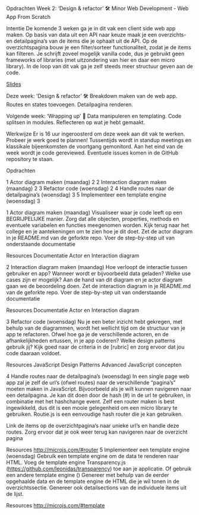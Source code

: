 Opdrachten Week 2: ‘Design & refactor’ 🛠
Minor Web Development - Web App From Scratch

Intentie
De komende 3 weken ga je in dit vak een client side web app maken. Op basis van data uit een API naar keuze maak je een overzichts- en detailpagina’s van de items die je ophaalt uit de API. Op de overzichtspagina bouw je een filter/sorteer functionaliteit, zodat je de items kan filteren. Je schrijft zoveel mogelijk vanilla code, dus je gebruikt geen frameworks of libraries (met uitzondering van hier en daar een micro library). In de loop van dit vak ga je zelf steeds meer structuur geven aan de code.

[Slides](https://drive.google.com/open?id=1IqQeu1m0dQiSC_KCvrn8eencAgtYe7X6qT-gm0n9Bmc)

Deze week: ‘Design & refactor’ 🛠
Breakdown maken van de web app. Routes en states toevoegen. Detailpagina renderen.

Volgende week: ‘Wrapping up’ 🎁
Data manipuleren en templating. Code splitsen in modules. Reflecteren op wat je hebt gemaakt.

Werkwijze
Er is 16 uur ingeroosterd om deze week aan dit vak te werken. Probeer je werk goed te plannen! Tussentijds wordt in standup meetings en klassikale bijeenkomsten de voortgang gemonitord. Aan het eind van de week wordt je code gereviewed. Eventuele issues komen in de GitHub repository te staan.

Opdrachten

1 Actor diagram maken (maandag) 2
2 Interaction diagram maken (maandag) 2
3 Refactor code (woensdag) 2
4 Handle routes naar de detailpagina’s (woensdag) 3
5 Implementeer een template engine (woensdag) 3

1 Actor diagram maken (maandag)
Visualiseer waar je code leeft op een BEGRIJPELIJKE manier. Zorg dat alle objecten, properties, methods en eventuele variabelen en functies meegenomen worden. Kijk terug naar het college en je aantekeningen om te zien hoe je dit doet. Zet de actor diagram in je README.md van de geforkte repo.
Voer de step-by-step uit van onderstaande documentatie

Resources
Documentatie Actor en Interaction diagram

2 Interaction diagram maken (maandag)
Hoe verloopt de interactie tussen gebruiker en app? Wanneer wordt er bijvoorbeeld data geladen? Welke use cases zijn er mogelijk? Aan de hand van dit diagram en je actor diagram gaan we de beoordeling doen. Zet de interaction diagram in je README.md van de geforkte repo.
Voer de step-by-step uit van onderstaande documentatie

Resources
Documentatie Actor en Interaction diagram

3 Refactor code (woensdag)
Nu je een beter inzicht hebt gekregen, met behulp van de diagrammen, wordt het wellicht tijd om de structuur van je app te refactoren. Ofwel hoe ga je de verschillende actoren, en de afhankelijkheden ertussen, in je app coderen? Welke design patterns gebruik jij? Kijk goed naar de criteria in de [rubric] en zorg ervoor dat jou code daaraan voldoet.

Resources
JavaScript Design Patterns
Advanced JavaScript concepten

4 Handle routes naar de detailpagina’s (woensdag)
In een single page web app zal je zelf de url’s (ofwel routes) naar de verschillende “pagina’s” moeten maken in JavaScript. Bijvoorbeeld als je wilt kunnen navigeren naar een detailpagina. Je kan dit doen door de hash (#) in de url te gebruiken, in combinatie met het hashchange event. Zelf een router maken is best ingewikkeld, dus dit is een mooie gelegenheid om een micro library te gebruiken. Routie.js is een eenvoudige hash router die je kan gebruiken.

Link de items op de overzichtpagina’s naar unieke url’s en handle deze routes.
Zorg ervoor dat je ook weer terug kan navigeren naar de overzicht pagina

Resources
http://microjs.com/#router
5 Implementeer een template engine (woensdag)
Gebruik een template engine om de data te renderen naar HTML.
Voeg de template engine Transparency.js (https://github.com/leonidas/transparency) toe aan je applicatie. Of gebruik een andere template engine ()
Genereer met behulp van de eerder opgehaalde data en de template engine de HTML die je wil tonen in de overzichtssectie.
Genereer ook detailsections van de individuele items uit de lijst.

Resources
http://microjs.com/#template
